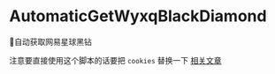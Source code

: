 # AutomaticGetWyxqBlackDiamond
💎自动获取网易星球黑钻

注意要直接使用这个脚本的话要把 `cookies` 替换一下
[相关文章](https://lzcdev.com/post/python/zi-dong-ling-qu-wang-yi-xing-qiu-hei-zuan)